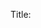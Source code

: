 Title: <title> 

Work Major Title:  

AKA: <aka> 

Tags: <tags> 

Seq: <seq: n.|n|n|n|n|n> 

Idea Number: <seq: n.|n|n|n|n|n> 

Level: <level: 1 - Book; 2 - Section; 3 - Article; 4 - Subsection; 5 - Detail; > 

Class: <class:  article, author, back, biblio, front, intro, quote, section, work > 

Author: <author> 

Work Type: <worktype> 

Work Rights:  

Work Rights Holder:  

Publisher:  

Pub Date: <date> 

Work ID:  

Link: <link> 

Timestamp:  

Index: <index> 

Attribution: <attribution> 

Body:  

